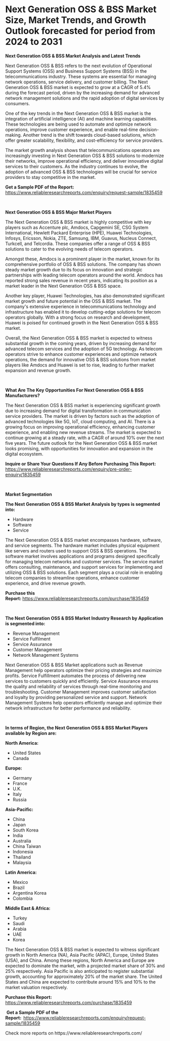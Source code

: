 <p><h1>Next Generation OSS & BSS Market Size, Market Trends, and Growth Outlook forecasted for period from 2024 to 2031</h1></p><p><strong>Next Generation OSS & BSS Market Analysis and Latest Trends</strong></p>
<p><p>Next Generation OSS & BSS refers to the next evolution of Operational Support Systems (OSS) and Business Support Systems (BSS) in the telecommunications industry. These systems are essential for managing network operations, service delivery, and customer billing. The Next Generation OSS & BSS market is expected to grow at a CAGR of 5.4% during the forecast period, driven by the increasing demand for advanced network management solutions and the rapid adoption of digital services by consumers.</p><p>One of the key trends in the Next Generation OSS & BSS market is the integration of artificial intelligence (AI) and machine learning capabilities. These technologies are being used to automate and optimize network operations, improve customer experience, and enable real-time decision-making. Another trend is the shift towards cloud-based solutions, which offer greater scalability, flexibility, and cost-efficiency for service providers.</p><p>The market growth analysis shows that telecommunications operators are increasingly investing in Next Generation OSS & BSS solutions to modernize their networks, improve operational efficiency, and deliver innovative digital services to their customers. As the industry continues to evolve, the adoption of advanced OSS & BSS technologies will be crucial for service providers to stay competitive in the market.</p></p>
<p><strong>Get a Sample PDF of the Report:&nbsp;</strong> <a href="https://www.reliableresearchreports.com/enquiry/request-sample/1835459">https://www.reliableresearchreports.com/enquiry/request-sample/1835459</a></p>
<p>&nbsp;</p>
<p><strong>Next Generation OSS & BSS Major Market Players</strong></p>
<p><p>The Next Generation OSS & BSS market is highly competitive with key players such as Accenture plc, Amdocs, Capgemini SE, CSG System International, Hewlett Packard Enterprise (HPE), Huawei Technologies, Infosys, Ericsson, Nokia, ZTE, Samsung, IBM, Guavus, Nucleus Connect, Turkcell, and Telcordia. These companies offer a range of OSS & BSS solutions to cater to the evolving needs of telecom operators.</p><p>Amongst these, Amdocs is a prominent player in the market, known for its comprehensive portfolio of OSS & BSS solutions. The company has shown steady market growth due to its focus on innovation and strategic partnerships with leading telecom operators around the world. Amdocs has reported strong sales revenue in recent years, indicating its position as a market leader in the Next Generation OSS & BSS space.</p><p>Another key player, Huawei Technologies, has also demonstrated significant market growth and future potential in the OSS & BSS market. The company's extensive experience in telecommunications technology and infrastructure has enabled it to develop cutting-edge solutions for telecom operators globally. With a strong focus on research and development, Huawei is poised for continued growth in the Next Generation OSS & BSS market.</p><p>Overall, the Next Generation OSS & BSS market is expected to witness substantial growth in the coming years, driven by increasing demand for advanced telecom services and the adoption of 5G technology. As telecom operators strive to enhance customer experiences and optimize network operations, the demand for innovative OSS & BSS solutions from market players like Amdocs and Huawei is set to rise, leading to further market expansion and revenue growth.</p></p>
<p>&nbsp;</p>
<p><strong>What Are The Key Opportunities For Next Generation OSS & BSS Manufacturers?</strong></p>
<p><p>The Next Generation OSS & BSS market is experiencing significant growth due to increasing demand for digital transformation in communication service providers. The market is driven by factors such as the adoption of advanced technologies like 5G, IoT, cloud computing, and AI. There is a growing focus on improving operational efficiency, enhancing customer experience, and enabling new revenue streams. The market is expected to continue growing at a steady rate, with a CAGR of around 10% over the next five years. The future outlook for the Next Generation OSS & BSS market looks promising, with opportunities for innovation and expansion in the digital ecosystem.</p></p>
<p><strong>Inquire or Share Your Questions If Any Before Purchasing This Report:</strong> <a href="https://www.reliableresearchreports.com/enquiry/pre-order-enquiry/1835459">https://www.reliableresearchreports.com/enquiry/pre-order-enquiry/1835459</a></p>
<p>&nbsp;</p>
<p><strong>Market Segmentation</strong></p>
<p><strong>The Next Generation OSS & BSS Market Analysis by types is segmented into:</strong></p>
<p><ul><li>Hardware</li><li>Software</li><li>Service</li></ul></p>
<p><p>The Next Generation OSS & BSS market encompasses hardware, software, and service segments. The hardware market includes physical equipment like servers and routers used to support OSS & BSS operations. The software market involves applications and programs designed specifically for managing telecom networks and customer services. The service market offers consulting, maintenance, and support services for implementing and utilizing OSS & BSS solutions. Each segment plays a crucial role in enabling telecom companies to streamline operations, enhance customer experience, and drive revenue growth.</p></p>
<p><strong>Purchase this Report:&nbsp;</strong><a href="https://www.reliableresearchreports.com/purchase/1835459">https://www.reliableresearchreports.com/purchase/1835459</a></p>
<p>&nbsp;</p>
<p><strong>The Next Generation OSS & BSS Market Industry Research by Application is segmented into:</strong></p>
<p><ul><li>Revenue Management</li><li>Service Fulfilment</li><li>Service Assurance</li><li>Customer Management</li><li>Network Management Systems</li></ul></p>
<p><p>Next Generation OSS & BSS Market applications such as Revenue Management help operators optimize their pricing strategies and maximize profits. Service Fulfillment automates the process of delivering new services to customers quickly and efficiently. Service Assurance ensures the quality and reliability of services through real-time monitoring and troubleshooting. Customer Management improves customer satisfaction and loyalty by providing personalized service and support. Network Management Systems help operators efficiently manage and optimize their network infrastructure for better performance and reliability.</p></p>
<p>&nbsp;</p>
<p><strong>In terms of Region, the Next Generation OSS & BSS Market Players available by Region are:</strong></p>
<p>
    <p> <strong> North America: </strong>
        <ul>
            <li>United States</li>
            <li>Canada</li>
        </ul>
        </p> 
    <p> <strong> Europe: </strong>
        <ul>
            <li>Germany</li>
            <li>France</li>
            <li>U.K.</li>
            <li>Italy</li>
            <li>Russia</li>
        </ul>
        </p> 
    <p> <strong> Asia-Pacific: </strong>
        <ul>
            <li>China</li>
            <li>Japan</li>
            <li>South Korea</li>
            <li>India</li>
            <li>Australia</li>
            <li>China Taiwan</li>
            <li>Indonesia</li>
            <li>Thailand</li>
            <li>Malaysia</li>
        </ul>
        </p> 
    <p> <strong> Latin America: </strong>
        <ul>
            <li>Mexico</li>
            <li>Brazil</li>
            <li>Argentina Korea</li>
            <li>Colombia</li>
        </ul>
        </p> 
    <p> <strong> Middle East & Africa: </strong>
        <ul>
            <li>Turkey</li>
            <li>Saudi</li>
            <li>Arabia</li>
            <li>UAE</li>
            <li>Korea</li>
        </ul>
    </p>
    </p>
<p><p>The Next Generation OSS & BSS market is expected to witness significant growth in North America (NA), Asia Pacific (APAC), Europe, United States (USA), and China. Among these regions, North America and Europe are expected to dominate the market, with a projected market share of 30% and 25% respectively. Asia Pacific is also anticipated to register substantial growth, accounting for approximately 20% of the market share. The United States and China are expected to contribute around 15% and 10% to the market valuation respectively.</p></p>
<p><strong>Purchase this Report: </strong><a href="https://www.reliableresearchreports.com/purchase/1835459">https://www.reliableresearchreports.com/purchase/1835459</a></p>
<p>&nbsp;<strong>Get a Sample PDF of the Report:&nbsp;&nbsp;</strong><a href="https://www.reliableresearchreports.com/enquiry/request-sample/1835459">https://www.reliableresearchreports.com/enquiry/request-sample/1835459</a></p>
<p><strong></strong></p>
<p>Check more reports on https://www.reliableresearchreports.com/</p>
